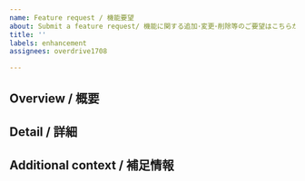 ```yaml
---
name: Feature request / 機能要望
about: Submit a feature request/ 機能に関する追加･変更･削除等のご要望はこちらから
title: ''
labels: enhancement
assignees: overdrive1708

---
```


## Overview / 概要

## Detail / 詳細

## Additional context / 補足情報
